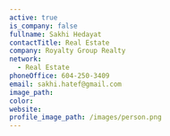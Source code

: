 ```yaml
---
active: true
is_company: false
fullname: Sakhi Hedayat
contactTitle: Real Estate
company: Royalty Group Realty
network:
  - Real Estate
phoneOffice: 604-250-3409
email: sakhi.hatef@gmail.com
image_path:
color:
website:
profile_image_path: /images/person.png
---
```



